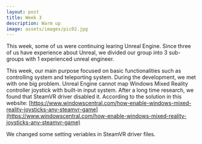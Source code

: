 ```yaml
---
layout: post
title: Week 3
description: Warm up 
image: assets/images/pic02.jpg
---
```


This week, some of us were continuing learing Unreal Engine. Since three of us have experience about Unreal, we divided our group into 3 sub-groups with 1 experienced unreal engineer. 

This week, our main purpose focused on basic functionalities such as controlling system and teleporting system. During the development, we met with one big problem. Unreal Engine cannot map Windows Mixed Reality controller joystick with built-in input system. After a long time research, we found that SteamVR driver disabled it. 
According to the solution in this website: [https://www.windowscentral.com/how-enable-windows-mixed-reality-joysticks-any-steamvr-game](https://www.windowscentral.com/how-enable-windows-mixed-reality-joysticks-any-steamvr-game)

We changed some setting veriables in SteamVR driver files.